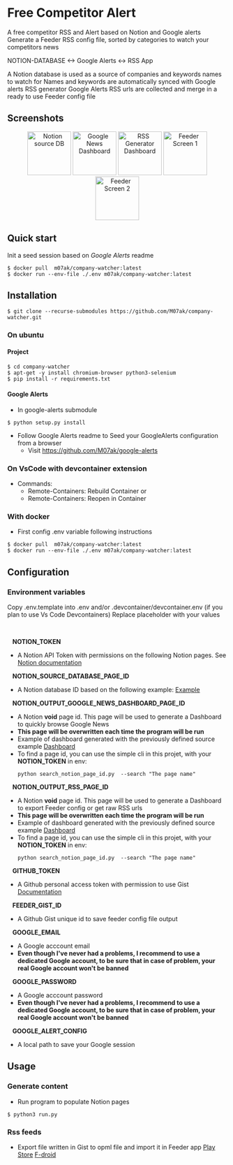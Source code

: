 
# Free Competitor Alert
A free competitor RSS and Alert based on Notion and Google alerts
Generate a Feeder RSS config file, sorted by categories to watch your competitors news

NOTION-DATABASE <-> Google Alerts <-> RSS App

A Notion database is used as  a source of companies and keywords names to watch for
Names and keywords are automatically synced with Google alerts RSS generator
Google Alerts RSS urls are collected and merge in a ready to use Feeder config file

## Screenshots
<!-- ![Notion source DB](https://i.imgur.com/D3FCGhU.png "Notion source DB") -->
<p align="center">
  <img src="https://i.imgur.com/D3FCGhU.png" alt="Notion source DB" height="100"/>
    <img src="https://i.imgur.com/obgBluo.png" alt="Google News Dashboard" height="100"/>
    <img src="https://i.imgur.com/eBUnsEF.png" alt="RSS Generator Dashboard" height="100"/>
    <img src="https://i.imgur.com/FTLBStR.png" alt="Feeder Screen 1" height="100"/>
    <img src="https://i.imgur.com/BitlBex.png" alt="Feeder Screen 2" height="100"/>
</p>


## Quick start
Init a seed session based on *Google Alerts* readme 
```
$ docker pull  m07ak/company-watcher:latest
$ docker run --env-file ./.env m07ak/company-watcher:latest
```

## Installation
```
$ git clone --recurse-submodules https://github.com/M07ak/company-watcher.git
```
### On ubuntu
#### Project
```
$ cd company-watcher
$ apt-get -y install chromium-browser python3-selenium
$ pip install -r requirements.txt
```
#### Google Alerts
- In google-alerts submodule
```
$ python setup.py install
```
- Follow Google Alerts readme to Seed your GoogleAlerts configuration from a browser
    - Visit https://github.com/M07ak/google-alerts


### On VsCode with devcontainer extension
- Commands: 
    - Remote-Containers: Rebuild Container
    or
    - Remote-Containers: Reopen in Container

### With docker
* First config .env variable following instructions
```
$ docker pull  m07ak/company-watcher:latest
$ docker run --env-file ./.env m07ak/company-watcher:latest
```

## Configuration
### Environment variables
Copy .env.template into .env and/or .devcontainer/devcontainer.env (if you plan to use Vs Code Devcontainers)
Replace placeholder with your values

<br/>

&nbsp;&nbsp;&nbsp;**NOTION_TOKEN**
* A Notion API Token with permissions on the following Notion pages. See [Notion documentation](https://www.notion.so/help/create-integrations-with-the-notion-api)

&nbsp;&nbsp;&nbsp;**NOTION_SOURCE_DATABASE_PAGE_ID**
* A Notion database ID based on the following example: [Example](https://sustaining-sweater-edb.notion.site/955080b4b95145018382a126aa07170a)

&nbsp;&nbsp;&nbsp;**NOTION_OUTPUT_GOOGLE_NEWS_DASHBOARD_PAGE_ID**
* A Notion **void** page id. This page will be used to generate a Dashboard to quickly browse Google News
* **This page will be overwritten each time the program will be run**
* Example of dashboard generated with the previously defined source example [Dashboard](https://sustaining-sweater-edb.notion.site/Google-News-Dashboard-example-bb8e080bcdaf420499662fbc6a2d4c77)
* To find a page id, you can use the simple cli in this projet, with your **NOTION_TOKEN** in env:
    ```
    python search_notion_page_id.py  --search "The page name"
    ```

&nbsp;&nbsp;&nbsp;**NOTION_OUTPUT_RSS_PAGE_ID**
* A Notion **void** page id. This page will be used to generate a Dashboard to export Feeder config or get raw RSS urls
* **This page will be overwritten each time the program will be run**
* Example of dashboard generated with the previously defined source example [Dashboard](https://sustaining-sweater-edb.notion.site/Rss-Feed-Dashboard-example-d33dc4d340e64f48a3465db1ca6ba8c4)
* To find a page id, you can use the simple cli in this projet, with your **NOTION_TOKEN** in env:
    ```
    python search_notion_page_id.py  --search "The page name"
    ```

&nbsp;&nbsp;&nbsp;**GITHUB_TOKEN**
* A Github personal access token with permission to use Gist [Documentation](https://docs.github.com/en/authentication/keeping-your-account-and-data-secure/creating-a-personal-access-token)

&nbsp;&nbsp;&nbsp;**FEEDER_GIST_ID**
* A Github Gist unique id to save feeder config file output


&nbsp;&nbsp;&nbsp;**GOOGLE_EMAIL**
* A Google acccount email
* **Even though I've never had a problems, I recommend to use a dedicated Google account, to be sure that in case of problem, your real Google account won't be banned**

&nbsp;&nbsp;&nbsp;**GOOGLE_PASSWORD**
* A Google acccount password
* **Even though I've never had a problems, I recommend to use a dedicated Google account, to be sure that in case of problem, your real Google account won't be banned**

&nbsp;&nbsp;&nbsp;**GOOGLE_ALERT_CONFIG**
* A local path to save your Google session

## Usage
### Generate content
* Run program to populate Notion pages
```
$ python3 run.py
```
### Rss feeds
- Export file written in Gist to opml file and import it in Feeder app [Play Store](https://play.google.com/store/apps/details?id=com.nononsenseapps.feeder.play&hl=fr&gl=US)  [F-droid](https://f-droid.org/en/packages/com.nononsenseapps.feeder/)
